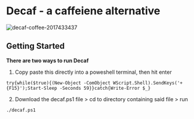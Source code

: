 # Decaf - a caffeiene alternative
![decaf-coffee-2017433437](https://github.com/user-attachments/assets/bedc2347-743b-4949-ad32-204dc141fb07)

## Getting Started

**There are two ways to run Decaf**

1. Copy paste this directly into a poweshell terminal, then hit enter
```
try{while($true){(New-Object -ComObject WScript.Shell).SendKeys('+{F15}');Start-Sleep -Seconds 59}}catch{Write-Error $_}
```

2. Download the decaf.ps1 file > cd to directory containing said file > run
```
./decaf.ps1
```
